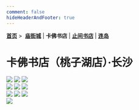 ```yaml
---
comment: false
hideHeaderAndFooter: true
---
```

<style>.container{margin:0 auto;width:1280px;}</style>

**[首页](/)** >&nbsp; **[庙街城](/pho/miaojie)** | **卡佛书店** | **[止间书店](/pho/zhijian)** | **[连岛](/pho/liandao)**

# 卡佛书店（桃子湖店）·长沙

<div class=".gkpho-container">
<img class="gkpho-img" src="/image/kafo/IMG_3021.jpg">
<img class="gkpho-img gkpho-img-margin" src="/image/kafo/IMG_3022.jpg">
<img class="gkpho-img gkpho-img-margin" src="/image/kafo/IMG_3031.jpg">
</div>

<div class=".gkpho-container">
<img class="gkpho-img" src="/image/kafo/IMG_3027.jpg">
<img class="gkpho-img gkpho-img-margin" src="/image/kafo/IMG_3030.jpg">
<img class="gkpho-img gkpho-img-margin" src="/image/kafo/IMG_3028.jpg">
</div>

<div class=".gkpho-container">
<img class="gkpho-img" src="/image/kafo/IMG_3024.jpg">
<img class="gkpho-img gkpho-img-margin" src="/image/kafo/IMG_3029.jpg">
<img class="gkpho-img gkpho-img-margin" src="/image/kafo/IMG_3020.jpg">
</div>

<div class=".gkpho-container">
<img class="gkpho-img" src="/image/kafo/IMG_3026.jpg">
</div>
